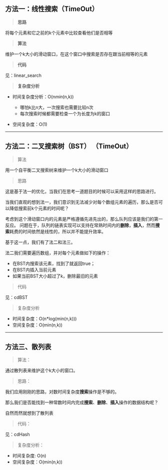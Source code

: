 ## 方法一：线性搜索（TimeOut） ##

> **思路**

将每个元素和它之前的k个元素中比较查看他们是否相等

> **算法**

维护一个k大小的滑动窗口，在这个窗口中搜索是否存在跟当前相等的元素

> **代码**

见：linear_search

> **复杂度分析**

- 时间复杂度分析：O(n*min*(n,k))
  - 哪怕k比n大，一次搜索也需要比较n次
  - 每次搜索时候都需要检查一个为长度为k的窗口
    
- 空间复杂度：O(1)

---
## 方法二：二叉搜索树（BST） （TimeOut） ##

> 算法

用一个自平衡二叉搜索树来维护一个k大小的滑动窗口

> 思路

这是基于法一的优化，当我们在思考一道题目的时候可以采用这样的思路进行。

当我们直观的想到法一，我们意识到无法减少对每个数组元素的遍历，那么是否可以降低搜索前k个元素的时间呢？

考虑到这个滑动窗口内的元素是严格遵循先进先出的，那么队列应该是我们的第一反应。
问题在于，队列的链表实现可以支持在常熟时间内的**删除**，**插入**，然而**搜索**耗费的时间依然是线性的，所以并不能提升效率。

基于这一点，我们有了法二和法三。

法二我们需要遍历数组，并对每个元素做如下的操作：
  - 在BST内搜索该元素，找到了就返回true；
  - 在BST内插入当前元素
  - 如果当前BST大小超过了k，删除最旧的元素

> 代码

见：cdBST

> 复杂度分析

- 时间复杂度：O(n*log(min(n,k)))
- 空间复杂度：O(min(n,k))

---

## 方法三、散列表 ##

> 算法：

通过散列表来维护这个k大小的窗口。

> 思路：

我们应用刚刚的思路，对数时间复杂度**搜索**操作是不够的。

那么我们是否能找到一种常数时间内完成**搜索**、**删除**、**插入**操作的数据结构呢？

自然而然就想到了散列表

> 代码：

见：cdHash

> 复杂度分析：

- 时间复杂度: O(n)
- 空间复杂度：O(min(n,k))
